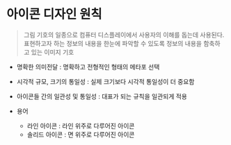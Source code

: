# 아이콘 디자인 원칙

> 그림 기호의 일종으로 컴퓨터 디스플레이에서 사용자의 이해를 돕는데 사용된다.
> 표현하고자 하는 정보의 내용을 한눈에 파악할 수 있도록 정보의 내용을 함축하고 있는 이미지 기호

- 명확한 의미전달 : 명확하고 전형적인 형태의 메타포 선택
- 시각적 규모, 크기의 통일성 : 실제 크기보다 시각적 통일성이 더 중요함
- 아이콘들 간의 일관성 및 통일성 : 대표가 되는 규칙을 일관되게 적용 

- 용어
    - 라인 아이콘 : 라인 위주로 다루어진 아이콘
    - 솔리드 아이콘 : 면 위주로 다루어진 아이콘